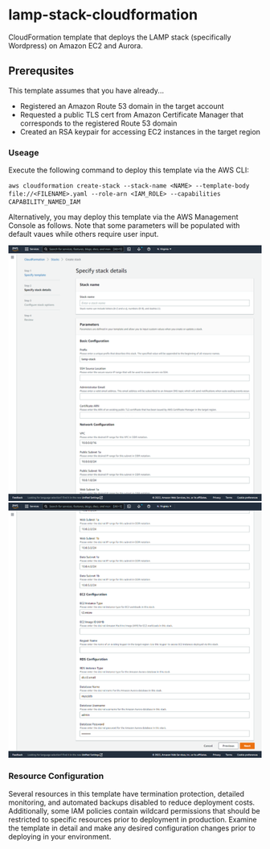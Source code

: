 # lamp-stack-cloudformation
CloudFormation template that deploys the LAMP stack (specifically Wordpress) on Amazon EC2 and Aurora.

## Prerequsites
This template assumes that you have already...
 - Registered an Amazon Route 53 domain in the target account
 - Requested a public TLS cert from Amazon Certificate Manager that corresponds to the registered Route 53 domain
 - Created an RSA keypair for accessing EC2 instances in the target region

### Useage
Execute the following command to deploy this template via the AWS CLI:
```
aws cloudformation create-stack --stack-name <NAME> --template-body file://<FILENAME>.yaml --role-arn <IAM_ROLE> --capabilities CAPABILITY_NAMED_IAM
```
Alternatively, you may deploy this template via the AWS Management Console as follows. Note that some parameters will be populated with default vaues while others require user input.

![Screenshot 1](https://github.com/mdmoats/lamp-stack-cloudformation/blob/main/assets/images/stack1.png)
![Screenshot 2](https://github.com/mdmoats/lamp-stack-cloudformation/blob/main/assets/images/stack2.png)

### Resource Configuration
Several resources in this template have termination protection, detailed monitoring, and automated backups disabled to reduce deployment costs. Additionally, some IAM policies contain wildcard permissions that should be restricted to specific resources prior to deployment in production. Examine the template in detail and make any desired configuration changes prior to deploying in your environment.
